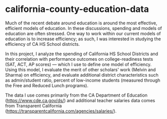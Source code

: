 # california-county-education-data

Much of the recent debate around education is around the most effective, efficient models of education. In these discussions, spending and models of education are often stressed. One way to work within our current models of education is to increase efficiency; as such, I was interested in studying the efficiency of CA HS School districts.

In this project, I analyze the spending of California HS School Districts and their correlation with performance outcomes on college-readiness tests (SAT, ACT, AP scores) — which I use to define one model of efficiency. Using this model, I evaluate the merit of other scholars' work (Melvin and Sharma) on efficiency, and evaluate additional district characteristics such as admin/student ratio, percent of low-income students (measured through the Free and Reduced Lunch programs). 

The data I use comes primarily from the CA Department of Education (https://www.cde.ca.gov/ds/) and additional teacher salaries data comes from Transparent California (https://transparentcalifornia.com/agencies/salaries/). 
